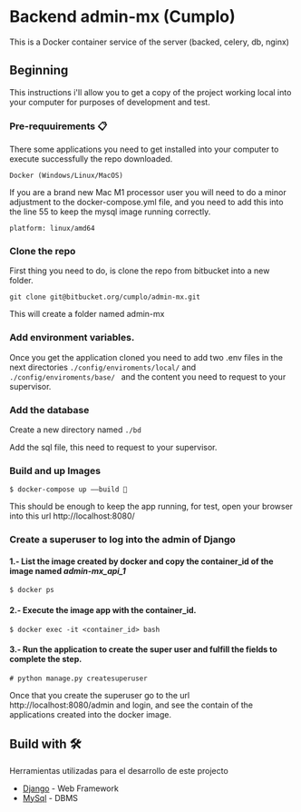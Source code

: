 # Backend admin-mx (Cumplo)

This is a Docker container service of the server (backed, celery, db, nginx)

## Beginning

This instructions i'll allow you to get a copy of the project working local into your computer for purposes of development and test.

### Pre-requuirements 📋

There some applications you need to get installed into your computer to execute successfully the repo downloaded.

```
Docker (Windows/Linux/MacOS)
```

If you are a brand new Mac M1 processor user you will need to do a minor adjustment to the docker-compose.yml file, and you need to add this into the line 55  to keep the mysql image running correctly.

```
platform: linux/amd64
```

### Clone the repo 

First thing you need to do, is clone the repo from bitbucket into a new folder.

```
git clone git@bitbucket.org/cumplo/admin-mx.git
```

This will create a folder named admin-mx

### Add environment variables.

Once you get the application cloned you need to add two .env files in the next directories  ```./config/enviroments/local/``` and ```./config/enviroments/base/ ``` and the content you need to request to your supervisor.

### Add the database

Create a new directory named ```./bd```

Add the sql file, this need to request to your supervisor.

### Build and up Images

```
$ docker-compose up ——build 🔧
```

This should be enough to keep the app running, for test, open your browser into this url http://localhost:8080/

### Create a superuser to log into the admin of Django

#### 1.- List the image created by docker and copy the container_id of the image named ***admin-mx_api_1***

```
$ docker ps
```

#### 2.- Execute the image app with the container_id.

```
$ docker exec -it <container_id> bash
```

#### 3.- Run the application to create the super user and fulfill the fields to complete the step.


```
# python manage.py createsuperuser 
```

Once that you create the superuser go to the url http://localhost:8080/admin and login, and see the contain of the applications created into the docker image.

## Build with 🛠️

Herramientas utilizadas para el desarrollo de este projecto

* [Django](https://www.djangoproject.com) - Web Framework
* [MySql](https://hub.docker.com/_/mysql) - DBMS

